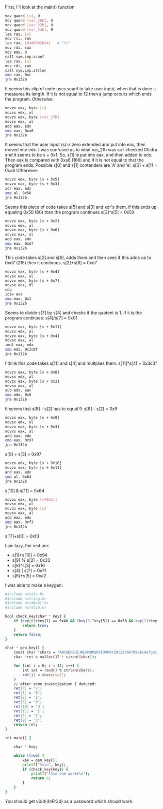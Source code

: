 First, I'll look at the main() function

```bash
mov qword [s], 0
mov qword [var_28h], 0
mov qword [var_22h], 0
mov qword [var_1ah], 0
lea rax, [s]
mov rsi, rax
lea rax, [0x00002004]   # "%s"
mov rdi, rax
mov eax, 0
call sym.imp.scanf
lea rax, [s]
mov rdi, rax
call sym.imp.strlen
cmp rax, 0xc
jne 0x132b
```

It seems this clip of code uses scanf to take user input, when that is done it measures its length. If it is not equal to 12 then a jump occurs which ends the program. Otherwise:
```bash
movzx eax, byte [s]
movsx edx, al
movzx eax, byte [var_2fh]
movsx eax, al
add eax, edx
cmp eax, 0xa6
jne 0x132b
```

It seems that the user input (s) is zero extended and put into eax, then moved into edx.
I was confused as to what var_2fh was so I checked Ghidra and it seems to be s + 0x1.
So, s[1] is put into eax, and then added to edx. Then eax is compared with 0xa6 (166) and if it is not equal to that the program ends.
Possible s[0] and s[1] contenders are 'A' and 'e'.
s[0] + s[1] = 0xa6
Otherwise:

```bash
movzx edx, byte [s + 0x5]
movzx eax, byte [s + 0x3]
xor eax, edx
cmp al, 0x50
jne 0x132b
```

Seems this piece of code takes s[5] and s[3] and xor's them. If this ends up equaling 0x50 (80) then the program continues
s[3]^s[5] = 0x50

```bash
movzx eax, byte [s + 0x2]
movsx edx, al
movzx eax, byte [s + 0x6]
movsx eax, al
add eax, edx
cmp eax, 0xd7
jne 0x132b
```

This code takes s[2] and s[6], adds them and then sees if this adds up to 0xd7 (215) then it continues.
s[2]+s[6] = 0xd7

```bash
movzx eax, byte [s + 0x4]
movsx eax, al
movzx edx, byte [s + 0x7]
movsx ecx, dl
cdq
idiv ecx
cmp eax, 0x1
jne 0x132b
```

Seems to divide s[7] by s[4] and checks if the quotent is 1. If it is the program continues:
s[4]/s[7] = 0x01

```bash
movzx eax, byte [s + 0x11]
movsx edx, al
movzx eax, byte [s + 0x4]
movsx eax, al
imul eax, edx
cmp edx, 0x3c0f
jne 0x132b
```

I think this code takes s[11] and s[4] and multplies them.
s[11]*s[4] = 0x3c0f
```bash
movzx eax, byte [s + 0x8]
movsx edx, al
movzx eax, byte [s + 0x2]
movsx eax, al
sub edx, eax
cmp edx, 0x9
jne 0x132b
```

It seems that s[8] - s[2] has to equal 9.
s[8] - s[2] = 0x9
```bash
movzx eax, byte [s + 0x9]
movsx edx, al
movzx eax, byte [s + 0x3]
movsx eax, al
add eax, edx
cmp eax, 0x97
jne 0x132b
```

s[9] + s[3] = 0x97

```bash
movzx edx, byte [s + 0x10]
movzx eax, byte [s + 0x11]
and eax, edx
cmp al, 0x64
jne 0x132b
```
s[10] & s[11] = 0x64

```bash
movzx eax, byte [s+0x11]
movsx edx, al
movzx eax, byte [s]
movsx eax, al
add eax, edx
cmp eax, 0xf3
jne 0x132b
```
s[11]+s[0] = 0xf3

I am lazy, the rest are:
- s[1]+s[10] = 0x94
- s[9] % s[2] = 0x33
- s[8]^s[3] = 0x16
- s[4] | s[7] = 0x7f
- s[6]+s[5] = 0xa2

I was able to make a keygen:

```bash
#include <stdio.h>
#include <string.h>
#include <stdbool.h>
#include <stdlib.h>

bool check_key(char * key) {
	if (key[0]+key[1] == 0xA6 && (key[3]^key[5]) == 0x50 && key[2]+key[6] == 0xD7 && key[4]/key[7] == 0x01  && key[11]*key[4] == 0x3c0f && key[8]-key[2] == 0x09 && key[9] + key[3] == 0x97 && (key[11] & key[10]) == 0x64 && key[11]+key[0] == 0xf3 && key[1]+key[10] == 0x94 && key[9]%key[2] == 0x33 && (key[3]^key[8]) == 0x16 && (key[4] | key[7]) == 0x7f && key[6]+key[5] == 0xa2) {
		return true;
	}
	return false;
}

char * gen_key() {
	const char *chars = "ABCDEFGHIJKLMNOPQRSTUVWXYZ0123456789abcdefghijklmnopqrstuvwxyz_!?";
    char *ret = malloc(12 * sizeof(char));

    for (int i = 0; i < 12; i++) {
		int sel = rand() % strlen(chars);
        ret[i] = chars[sel];
    }
	// after some investigation I deduced:
    ret[0] = 'v';
    ret[1] = '0';
    ret[2] = 'i';
    ret[3] = 'd';
    ret[10] = 'd';
    ret[11] = '}';
    ret[4] = '{';
    ret[9] = '3';
    return ret;
}

int main() {

	char * key;

	while (true) {
		key = gen_key();
		printf("%s\n", key);
		if (check_key(key)) {
			printf("This one works\n");
			return 0;
		}
	}
}

```
You should get v0id{4nFr3d} as a password which should work.
